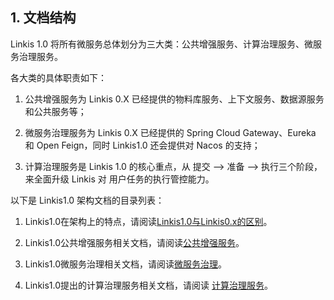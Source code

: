 ## 1. 文档结构
Linkis 1.0 将所有微服务总体划分为三大类：公共增强服务、计算治理服务、微服务治理服务。

各大类的具体职责如下：

1. 公共增强服务为 Linkis 0.X 已经提供的物料库服务、上下文服务、数据源服务和公共服务等；
    
2. 微服务治理服务为 Linkis 0.X 已经提供的 Spring Cloud Gateway、Eureka 和 Open Feign，同时 Linkis1.0 还会提供对 Nacos 的支持；
    
3. 计算治理服务是 Linkis 1.0 的核心重点，从 提交 —> 准备 —> 执行三个阶段，来全面升级 Linkis 对 用户任务的执行管控能力。

以下是 Linkis1.0 架构文档的目录列表：

1. Linkis1.0在架构上的特点，请阅读[Linkis1.0与Linkis0.x的区别](Linkis1.0与Linkis0.X的区别简述.md)。

2. Linkis1.0公共增强服务相关文档，请阅读[公共增强服务](Public_Enhancement_Services\README.md)。

3. Linkis1.0微服务治理相关文档，请阅读[微服务治理](Microservice_Governance_Services\README.md)。

4. Linkis1.0提出的计算治理服务相关文档，请阅读 [计算治理服务](Computation_Governance_Services\README.md)。


